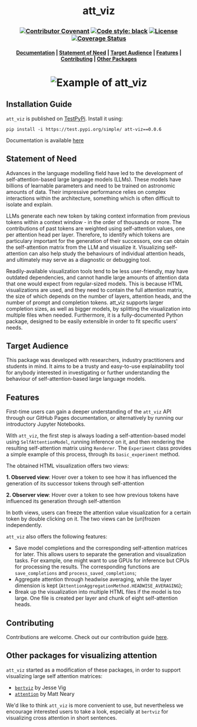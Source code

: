 # **<p align=center> att_viz </p>**
### <p align=center> [![Contributor Covenant](https://img.shields.io/badge/Contributor%20Covenant-2.1-4baaaa.svg)](CODE_OF_CONDUCT.md) <a href="https://github.com/psf/black"><img alt="Code style: black" src="https://img.shields.io/badge/code%20style-black-000000.svg"></a> [![License](https://img.shields.io/badge/License-Apache_2.0-blue.svg)](https://opensource.org/licenses/Apache-2.0) [![Coverage Status](https://github.com/aindreias/att_viz/blob/main/reports/coverage/coverage_badge.svg)](https://github.com/aindreias/att_viz/blob/main/reports/coverage/html_report/index.html) </p>

#### <p align=center> [Documentation](https://aindreias.github.io/att_viz/att_viz.html) | [Statement of Need](#statement-of-need)  |  [Target Audience](#target-audience)  |  [Features](#features)  |  [Contributing](#contributing) | [Other Packages](#other-packages-for-visualizing-attention)</p>

# <p align=center> ![Example of att\_viz](https://github.com/aindreias/att_viz/blob/main/examples/tomjerry_v2.png "Title") </p>

## Installation Guide

`att_viz` is published on [TestPyPi](https://test.pypi.org/project/att-viz/0.0.6/). Install it using:

`pip install -i https://test.pypi.org/simple/ att-viz==0.0.6`

Documentation is available [here](https://aindreias.github.io/att_viz/att_viz.html)

## Statement of Need

Advances in the language modelling field have led to the development of self-attention-based large language models (LLMs). These models have billions of learnable parameters and need to be trained on astronomic amounts of data. Their impressive performance relies on complex interactions within the architecture, something which is often difficult to isolate and explain.

LLMs generate each new token by taking context information from previous tokens within a context window - in the order of thousands or more. The contributions of past tokens are weighted using self-attention values, one per attention head per layer. Therefore, to identify which tokens are particulary important for the generation of their successors, one can obtain the self-attention matrix from the LLM and visualize it. Visualizing self-attention can also help study the behaviours of individual attention heads, and ultimately may serve as a diagnostic or debugging tool.

Readily-available visualization tools tend to be less user-friendly, may have outdated dependencies, and cannot handle large amounts of attention data that one would expect from regular-sized models. This is because HTML visualizations are used, and they need to contain the full attention matrix, the size of which depends on the number of layers, attention heads, and the number of prompt and completion tokens. att_viz supports larger completion sizes, as well as bigger models, by splitting the visualization into multiple files when needed. Furthermore, it is a fully-documented Python package, designed to be easily extensible in order to fit specific users' needs.

## Target Audience

This package was developed with researchers, industry practitioners and students in mind. It aims to be a trusty and easy-to-use explainability tool for anybody interested in investigating or further understanding the behaviour of self-attention-based large language models.

## Features

First-time users can gain a deeper understanding of the `att_viz` API through our GitHub Pages documentation, or alternatively by running our introductory Jupyter Notebooks.

With `att_viz`, the first step is always loading a self-attention-based model using `SelfAttentionModel`, running inference on it, and then rendering the resulting self-attention matrix using `Renderer`. The `Experiment` class provides a simple example of this process, through its `basic_experiment` method.

The obtained HTML visualization offers two views:

**1. Observed view**: Hover over a token to see how it has influenced the generation of its successor tokens through self-attention

**2. Observer view**: Hover over a token to see how previous tokens have influenced its generation through self-attention

In both views, users can freeze the attention value visualization for a certain token by double clicking on it. The two views can be (un)frozen independently.

`att_viz` also offers the following features:
- Save model completions and the corresponding self-attention matrices for later. This allows users to separate the generation and visualization tasks. For example, one might want to use GPUs for inference but CPUs for processing the results. The corresponding functions are `save_completions` and `process_saved_completions`;
- Aggregate attention through headwise averaging, while the layer dimension is kept (`AttentionAggregationMethod.HEADWISE_AVERAGING`);
- Break up the visualization into multiple HTML files if the model is too large. One file is created per layer and chunk of eight self-attention heads.

## Contributing

Contributions are welcome. Check out our contribution guide [here](https://github.com/aindreias/att_viz/blob/main/CONTRIBUTING.md).

## Other packages for visualizing attention

`att_viz` started as a modification of these packages, in order to support visualizing large self attention matrices:
- [`bertviz`](https://github.com/jessevig/bertviz) by Jesse Vig
- [`attention`](https://github.com/mattneary/attention/) by Matt Neary

We'd like to think `att_viz` is more convenient to use, but nevertheless we encourage interested users to take a look, especially at `bertviz` for visualizing cross attention in short sentences.
